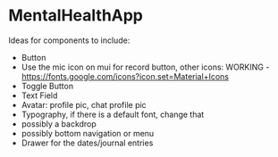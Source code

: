 # MentalHealthApp

Ideas for components to include:

- Button
- Use the mic icon on mui for record button, other icons:   WORKING
      - https://fonts.google.com/icons?icon.set=Material+Icons 
- Toggle Button
- Text Field
- Avatar: profile pic, chat profile pic
- Typography, if there is a default font, change that
- possibly a backdrop
- possibly bottom navigation or menu
- Drawer for the dates/journal entries



